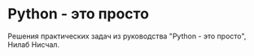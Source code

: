 # Python - это просто
Решения практических задач из руководства "Python - это просто", Нилаб Нисчал.
